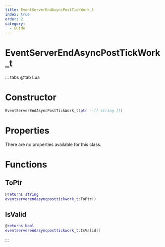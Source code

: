 ```yaml
---
title: EventServerEndAsyncPostTickWork_t
index: true
order: 2
category:
  - Guide
---
```


# EventServerEndAsyncPostTickWork_t

::: tabs
@tab Lua
# Constructor
```lua
EventServerEndAsyncPostTickWork_t(ptr --[[ string ]])
```
# Properties
There are no properties available for this class.
# Functions
## ToPtr
```lua
@returns string
eventserverendasyncposttickwork_t:ToPtr()
```
## IsValid
```lua
@returns bool
eventserverendasyncposttickwork_t:IsValid()
```

:::